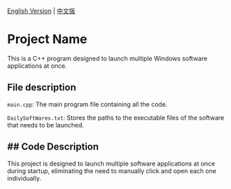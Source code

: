 [English Version](README_en.md) | [中文版](README_zh.md)

# Project Name 

This is a C++ program designed to launch multiple Windows software applications at once.

## File description

`main.cpp`: The main program file containing all the code.

`DailySoftWares.txt`: Stores the paths to the executable files of the software that needs to be launched.

## ## Code Description 

This project is designed to launch multiple software applications at once during startup, eliminating the need to manually click and open each one individually.







